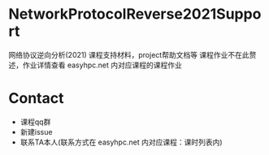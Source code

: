 # NetworkProtocolReverse2021Support
网络协议逆向分析(2021) 课程支持材料，project帮助文档等
课程作业不在此赘述，作业详情查看 easyhpc.net 内对应课程的课程作业
# Contact
- 课程qq群
- 新建issue
- 联系TA本人(联系方式在 easyhpc.net 内对应课程：课时列表内)
